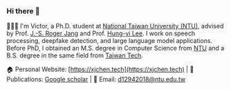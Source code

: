 ### Hi there 👋 
👨🏼‍💻 I'm Victor, a Ph.D. student at [National Taiwan University (NTU)](https://www.ntu.edu.tw/english/), advised by Prof. [J.-S. Roger Jang](https://scholar.google.com/citations?user=xPAxmk0AAAAJ&hl=en) and Prof. [Hung-yi Lee](https://speech.ee.ntu.edu.tw/~hylee/index.html). I work on speech processing, deepfake detection, and large language model applications. Before PhD, I obtained an M.S. degree in Computer Science from [NTU](https://www.ntu.edu.tw/english/) and a B.S. degree in the same field from [Taiwan Tech](https://www.ntust.edu.tw/?Lang=en).

🏠 Personal Website: [https://xjchen.tech](https://xjchen.tech) | 📖 Publications: [Google scholar](https://scholar.google.com/citations?user=ZDVOXd4AAAAJ&hl=en) | 📩 Email: [d12942018@ntu.edu.tw](d12942018@ntu.edu.tw)
